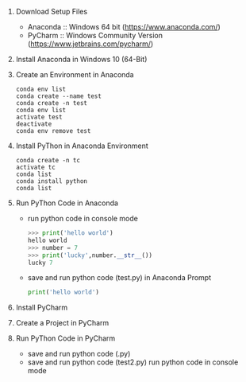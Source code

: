 1. Download Setup Files
    - Anaconda :: Windows 64 bit (https://www.anaconda.com/)
    - PyCharm :: Windows Community Version (https://www.jetbrains.com/pycharm/)

1. Install Anaconda in Windows 10 (64-Bit)

1. Create an Environment in Anaconda
     ```text
    conda env list
    conda create --name test
    conda create -n test
    conda env list
    activate test
    deactivate
    conda env remove test
    ```

1. Install PyThon in Anaconda Environment
    ```text
    conda create -n tc
    activate tc
    conda list
    conda install python
    conda list
    ```

1. Run PyThon Code in Anaconda    
    - run python code in console mode
      ```python
      >>> print('hello world')
      hello world
      >>> number = 7
      >>> print('lucky',number.__str__())
      lucky 7
      ```
      
    - save and run python code (test.py) in Anaconda Prompt 
      ```python
      print('hello world')
      ```

1. Install PyCharm

1. Create a Project in PyCharm

1. Run PyThon Code in PyCharm
    - save and run python code (.py)
    - save and run python code (test2.py)
    run python code in console mode
